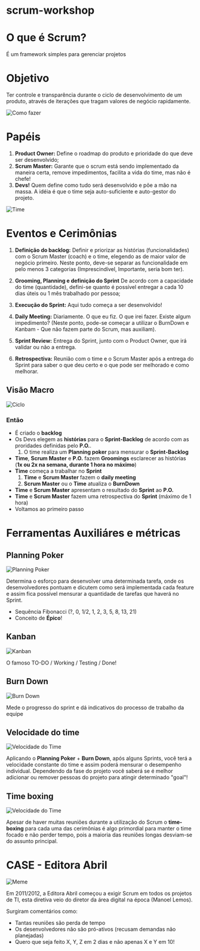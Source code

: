 # scrum-workshop

# O que é Scrum?

É um framework simples para gerenciar projetos

# Objetivo

  Ter controle e transparência durante o ciclo de desenvolvimento de um produto, através de iterações que tragam valores de negócio rapidamente.

  ![Como fazer](https://raw.githubusercontent.com/zekitow/scrum-workshop/master/imgs/00.agilecar.png)

# Papéis

  1. **Product Owner:** Define o roadmap do produto e prioridade do que deve ser desenvolvido;
  2. **Scrum Master:** Garante que o scrum está sendo implementado da maneira certa, remove impedimentos, facilita a vida do time, mas não é chefe!
  3. **Devs!** Quem define como tudo será desenvolvido e põe a mão na massa. A idéia é que o time seja auto-suficiente e auto-gestor do projeto.

  ![Time](https://raw.githubusercontent.com/zekitow/scrum-workshop/master/imgs/actors/scrum-team.jpg)

# Eventos e Cerimônias

  1. **Definição do backlog:**
    Definir e priorizar as histórias (funcionalidades) com o Scrum Master (coach) e o time, elegendo as de maior valor de negócio primeiro. Neste ponto, deve-se separar as funcionalidade em pelo menos 3 categorias (Imprescindível, Importante, seria bom ter).

  2. **Grooming, Planning e definição do Sprint**
    De acordo com a capacidade do time (quantidade), defini-se quanto é possível entregar a cada 10 dias úteis ou 1 mês trabalhado por pessoa;

  3. **Execução do Sprint:**
    Aqui tudo começa a ser desenvolvido!

  4. **Daily Meeting:**
    Diariamente. O que eu fiz. O que irei fazer. Existe algum impedimento? (Neste ponto, pode-se começar a utilizar o BurnDown e Kanbam - Que não fazem parte do Scrum, mas auxiliam).

  5. **Sprint Review:**
    Entrega do Sprint, junto com o Product Owner, que irá validar ou não a entrega.

  6. **Retrospectiva:**
    Reunião com o time e o Scrum Master após a entrega do Sprint para saber o que deu certo e o que pode ser melhorado e como melhorar.

## Visão Macro

![Ciclo](https://raw.githubusercontent.com/zekitow/scrum-workshop/master/imgs/01.cycle.png)

### Então

  * É criado o **backlog**
  * Os Devs elegem as **histórias** para o **Sprint-Backlog** de acordo com as proridades definidas pelo **P.O.**.
    1. O time realiza um **Planning poker** para mensurar o **Sprint-Backlog**
  * **Time**, **Scrum Master** e **P.O.** fazem **Groomings** esclarecer as histórias (**1x ou 2x na semana, durante 1 hora no máximo**)
  * **Time** começa a trabalhar no **Sprint**
    1. **Time** e **Scrum Master** fazem o **daily meeting**
    2. **Scrum Master** ou o **Time** atualiza o **BurnDown**
  * **Time** e **Scrum Master** apresentam o resultado do **Sprint** ao **P.O.**
  * **Time** e **Scrum Master** fazem uma retrospectiva do **Sprint** (máximo de 1 hora)
  * Voltamos ao primeiro passo

# Ferramentas Auxiliáres e métricas

## Planning Poker

  ![Planning Poker](https://raw.githubusercontent.com/zekitow/scrum-workshop/master/imgs/02.planning-poker.jpg)
  
  Determina o esforço para desenvolver uma determinada tarefa, onde os desenvolvedores pontuam e dicutem como será implementada cada feature e assim fica possível mensurar a quantidade de tarefas que haverá no Sprint.
  * Sequência Fibonacci (?, 0, 1/2, 1, 2, 3, 5, 8, 13, 21)
  * Conceito de **Épico**!
  
## Kanban

  ![Kanban](https://raw.githubusercontent.com/zekitow/scrum-workshop/master/imgs/03.kanban.jpg)

   O famoso TO-DO / Working / Testing / Done!

## Burn Down

  ![Burn Down](https://raw.githubusercontent.com/zekitow/scrum-workshop/master/imgs/04.burndown.png)

  Mede o progresso do sprint e dá indicativos do processo de trabalho da equipe

## Velocidade do time

  ![Velocidade do Time](https://raw.githubusercontent.com/zekitow/scrum-workshop/master/imgs/05.velocity.jpg)

  Aplicando o **Planning Poker** + **Burn Down**, após alguns Sprints, você terá a velocidade constante do time e assim poderá mensurar o desempenho individual. Dependendo da fase do projeto você saberá se é melhor adicionar ou remover pessoas do projeto para atingir determinado "goal"!

## Time boxing

  ![Velocidade do Time](https://raw.githubusercontent.com/zekitow/scrum-workshop/master/imgs/06.time-boxing.jpg)

  Apesar de haver muitas reuniões durante a utilização do Scrum o **time-boxing** para cada uma das cerimônias é algo primordial para manter o time focado e não perder tempo, pois a maioria das reuniões longas desviam-se do assunto principal.

# CASE - Editora Abril

  ![Meme](https://raw.githubusercontent.com/zekitow/scrum-workshop/master/imgs/07.meme.jpg)

  Em 2011/2012, a Editora Abril começou a exigir Scrum em todos os projetos de TI, esta diretiva veio do diretor da área digital na época (Manoel Lemos).

  Surgiram comentários como:

  * Tantas reuniões são perda de tempo
  * Os desenvolvedores não são pró-ativos (recusam demandas não planejadas)
  * Quero que seja feito X, Y, Z em 2 dias e não apenas X e Y em 10!
